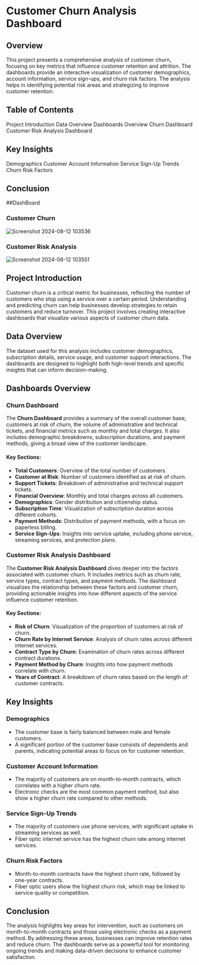 # Customer Churn Analysis Dashboard

## Overview

This project presents a comprehensive analysis of customer churn, focusing on key metrics that influence customer retention and attrition. The dashboards provide an interactive visualization of customer demographics, account information, service sign-ups, and churn risk factors. The analysis helps in identifying potential risk areas and strategizing to improve customer retention.

## Table of Contents

   Project Introduction
   Data Overview
   Dashboards Overview
   Churn Dashboard
   Customer Risk Analysis Dashboard
## Key Insights
   Demographics
   Customer Account Information
   Service Sign-Up Trends
   Churn Risk Factors
## Conclusion

##DashBoard

### Customer Churn
![Screenshot 2024-08-12 103536](https://github.com/user-attachments/assets/2fe958c3-941f-49c7-b917-897b26120828)

### Customer Risk Analysis
![Screenshot 2024-08-12 103551](https://github.com/user-attachments/assets/ad536c5b-8f0d-475c-a2ed-1ee8ae64e2a2)


## Project Introduction

Customer churn is a critical metric for businesses, reflecting the number of customers who stop using a service over a certain period. Understanding and predicting churn can help businesses develop strategies to retain customers and reduce turnover. This project involves creating interactive dashboards that visualize various aspects of customer churn data.

## Data Overview

The dataset used for this analysis includes customer demographics, subscription details, service usage, and customer support interactions. The dashboards are designed to highlight both high-level trends and specific insights that can inform decision-making.

## Dashboards Overview

### Churn Dashboard

The **Churn Dashboard** provides a summary of the overall customer base, customers at risk of churn, the volume of administrative and technical tickets, and financial metrics such as monthly and total charges. It also includes demographic breakdowns, subscription durations, and payment methods, giving a broad view of the customer landscape.

#### Key Sections:
- **Total Customers**: Overview of the total number of customers.
- **Customer at Risk**: Number of customers identified as at risk of churn.
- **Support Tickets**: Breakdown of administrative and technical support tickets.
- **Financial Overview**: Monthly and total charges across all customers.
- **Demographics**: Gender distribution and citizenship status.
- **Subscription Time**: Visualization of subscription duration across different cohorts.
- **Payment Methods**: Distribution of payment methods, with a focus on paperless billing.
- **Service Sign-Ups**: Insights into service uptake, including phone service, streaming services, and protection plans.

### Customer Risk Analysis Dashboard

The **Customer Risk Analysis Dashboard** dives deeper into the factors associated with customer churn. It includes metrics such as churn rate, service types, contract types, and payment methods. The dashboard visualizes the relationship between these factors and customer churn, providing actionable insights into how different aspects of the service influence customer retention.

#### Key Sections:
- **Risk of Churn**: Visualization of the proportion of customers at risk of churn.
- **Churn Rate by Internet Service**: Analysis of churn rates across different internet services.
- **Contract Type by Churn**: Examination of churn rates across different contract durations.
- **Payment Method by Churn**: Insights into how payment methods correlate with churn.
- **Years of Contract**: A breakdown of churn rates based on the length of customer contracts.

## Key Insights

### Demographics
- The customer base is fairly balanced between male and female customers.
- A significant portion of the customer base consists of dependents and parents, indicating potential areas to focus on for customer retention.

### Customer Account Information
- The majority of customers are on month-to-month contracts, which correlates with a higher churn rate.
- Electronic checks are the most common payment method, but also show a higher churn rate compared to other methods.

### Service Sign-Up Trends
- The majority of customers use phone services, with significant uptake in streaming services as well.
- Fiber optic internet service has the highest churn rate among internet services.

### Churn Risk Factors
- Month-to-month contracts have the highest churn rate, followed by one-year contracts.
- Fiber optic users show the highest churn risk, which may be linked to service quality or competition.

## Conclusion

The analysis highlights key areas for intervention, such as customers on month-to-month contracts and those using electronic checks as a payment method. By addressing these areas, businesses can improve retention rates and reduce churn. The dashboards serve as a powerful tool for monitoring ongoing trends and making data-driven decisions to enhance customer satisfaction.

